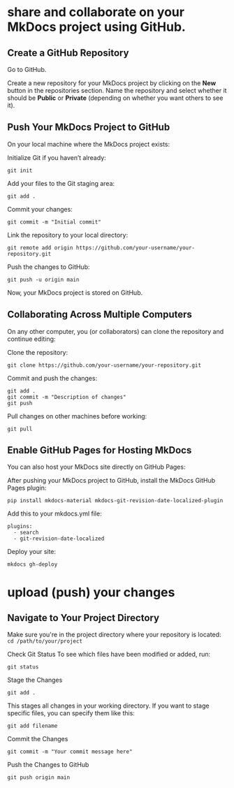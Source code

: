 # share and collaborate on your MkDocs project using GitHub.
## Create a GitHub Repository

Go to GitHub.

Create a new repository for your MkDocs project by clicking on the **New** button in the repositories section.
Name the repository and select whether it should be **Public** or **Private** (depending on whether you want others to see it).

## Push Your MkDocs Project to GitHub
On your local machine where the MkDocs project exists:

Initialize Git if you haven’t already:

`git init`

Add your files to the Git staging area:

`git add .`

Commit your changes:

`git commit -m "Initial commit"`

Link the repository to your local directory:

`git remote add origin https://github.com/your-username/your-repository.git`

Push the changes to GitHub:

`git push -u origin main`

Now, your MkDocs project is stored on GitHub.

## Collaborating Across Multiple Computers
On any other computer, you (or collaborators) can clone the repository and continue editing:

Clone the repository:

`git clone https://github.com/your-username/your-repository.git`

Commit and push the changes:

```
git add .
git commit -m "Description of changes"
git push
```
Pull changes on other machines before working:

`git pull`

## Enable GitHub Pages for Hosting MkDocs
You can also host your MkDocs site directly on GitHub Pages:

After pushing your MkDocs project to GitHub, install the MkDocs GitHub Pages plugin:

`pip install mkdocs-material mkdocs-git-revision-date-localized-plugin`

Add this to your mkdocs.yml file:
```
plugins:
  - search
  - git-revision-date-localized
```

Deploy your site:

`mkdocs gh-deploy`

# upload (push) your changes

## Navigate to Your Project Directory
Make sure you're in the project directory where your repository is located:
`cd /path/to/your/project`

Check Git Status
To see which files have been modified or added, run:

`git status`

Stage the Changes

`git add .`

This stages all changes in your working directory. If you want to stage specific files, you can specify them like this:

`git add filename`

Commit the Changes

`git commit -m "Your commit message here"`

Push the Changes to GitHub

`git push origin main`